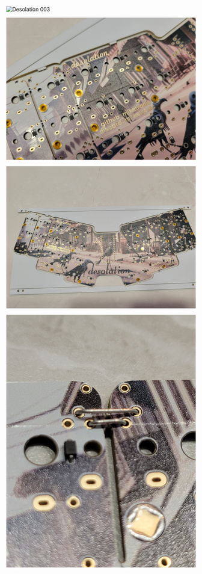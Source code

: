 


![Desolation 003](images/20240522_101300.jpg)

![Desolation 004](images/20240606_095535.jpg)

![Desolation 005](images/20240606_095547.jpg)

![Desolation 006](images/20240606_101252.jpg)
